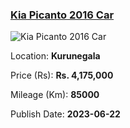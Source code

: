 
<!-- 9c2f018863fbcf86685b4354409484d0 -->

### [Kia Picanto 2016 Car](https://riyasewana.com/buy/kia-picanto-sale-kurunegala-6524033)

![Kia Picanto 2016 Car](https://riyasewana.com/thumb/thumbkia-picanto-22222084461.jpg)

Location: **Kurunegala**

Price (Rs): **Rs. 4,175,000**

Mileage (Km): **85000**

Publish Date: **2023-06-22**

